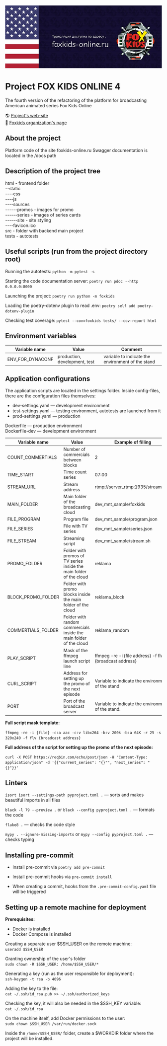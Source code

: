 
![alt text](./source/readme-promo.jpg)

# Project FOX KIDS ONLINE 4
The fourth version of the refactoring of the platform for broadcasting American animated series Fox Kids Online

🌎 [Project's web-site](https://foxkids-online.ru/)  
💼 [Foxkids organization's page](https://github.com/foxkids-online)  

## About the project
Platform code of the site foxkids-online.ru
Swagger documentation is located in the /docs path

## Description of the project tree

html - frontend folder  
--static  
----css  
----js  
----sources  
------promos - images for promo  
------series - images of series cards   
------site - site styling    
----favicon.ico  
src - folder with backend main project    
tests - autotests  


## Useful scripts (run from the project directory root)

Running the autotests:
`python -m pytest -s`

Starting the code documentation server:
`poetry run pdoc --http 0.0.0.0:8000`

Launching the project:
`poetry run python -m foxkids`

Loading the poetry-dotenv plugin to read .env:
`poetry self add poetry-dotenv-plugin`

Checking test coverage:
`pytest --cov=foxkids tests/ --cov-report html`

## Environment variables
| Variable name | Value | Comment |
| --- | --- | --- |
| ENV_FOR_DYNACONF | production, development, test | variable to indicate the environment of the stand |

## Application configurations

The application scripts are located in the settings folder. Inside config-files, there are the configuration files themselves:  
* dev-settings.yaml — development environment  
* test-settings.yaml — testing environment, autotests are launched from it  
* prod-settings.yaml — production  

Dockerfile — production environment  
Dockerfile-dev — development environment  

| Variable name       | Value                           | Example of filling                                                     |
| ------------------- | ------------------------------- | ---------------------------------------------------------------------- |
| COUNT_COMMERTIALS   | Number of commercials between blocks | 2                                                                 |
| TIME_START          | Time count series                | 07:00                                                                 |
| STREAM_URL          | Stream address                   | rtmp://server_rtmp:1935/stream/test                                   |
| MAIN_FOLDER         | Main folder of the broadcasting cloud | dev_mnt_sample/foxkids                                           |
| FILE_PROGRAM        | Program file                     | dev_mnt_sample/program.json                                           |
| FILE_SERIES         | File with TV series | dev_mnt_sample/series.json                                                         |
| FILE_STREAM         | Streaming script   | dev_mnt_sample/stream.sh                                                            |
| PROMO_FOLDER        | Folder with promos of TV series inside the main folder of the cloud | reklama                            |
| BLOCK_PROMO_FOLDER  | Folder with promo blocks inside the main folder of the cloud | reklama_block                             |
| COMMERTIALS_FOLDER  | Folder with random commercials inside the main folder of the cloud | reklama_random                      |
| PLAY_SCRIPT         | Mask of the ffmpeg launch script line       | ffmpeg -re -i {file address} -f flv {broadcast address}    |
| CURL_SCRIPT         | Address for setting up the promo of the next episode | Variable to indicate the environment of the stand |
| PORT                | Port of the broadcast server                  | Variable to indicate the environment of the stand.       |

**Full script mask template:**

`ffmpeg -re -i {file} -c:a aac -c:v libx264 -b:v 200k -b:a 64K -r 25 -s 320x240 -f flv {broadcast address}`

**Full address of the script for setting up the promo of the next episode:**

`curl -X POST https://reqbin.com/echo/post/json -H "Content-Type: application/json" -d '{{"current_series": "{}"", "next_series": "{}"}}'`

## Linters

`isort isort --settings-path pyproject.toml .` — sorts and makes beautiful imports in all files

`black -l 79 --preview .` or `black --config pyproject.toml .` — formats the code

`flake8 .` — checks the code style

`mypy . --ignore-missing-imports` or `mypy --config pyproject.toml .` — checks typing

## Installing pre-commit

- Install pre-commit via `poetry add pre-commit`

- Install pre-commit hooks via `pre-commit install`

- When creating a commit, hooks from the `.pre-commit-config.yaml` file will be triggered  

## Setting up a remote machine for deployment

**Prerequisites:**
- Docker is installed
- Docker Compose is installed

Creating a separate user $SSH_USER on the remote machine:  
`useradd $SSH_USER`  

Granting ownership of the user's folder  
`sudo chown -R $SSH_USER: /home/$SSH_USER/*`  

Generating a key (run as the user responsible for deployment):  
`ssh-keygen -t rsa -b 4096`  

Adding the key to the file:  
`cat ~/.ssh/id_rsa.pub >> ~/.ssh/authorized_keys`  

Checking the key, it will also be needed in the $SSH_KEY variable:  
`cat ~/.ssh/id_rsa`  

On the machine itself, add Docker permissions to the user:  
`sudo chown $SSH_USER /var/run/docker.sock`  

Inside the `/home/$SSH_USER/` folder, create a $WORKDIR folder where the project will be installed.
